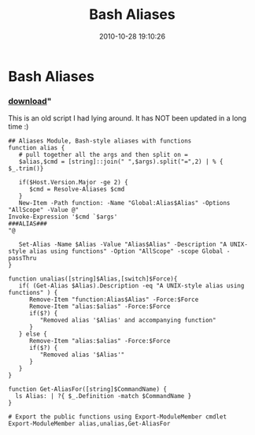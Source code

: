 ﻿---
pid:            2330
parent:         0
children:       
poster:         Joel Bennett
title:          Bash Aliases
date:           2010-10-28 19:10:26
format:         posh
---

# Bash Aliases

### [download](2330.ps1)"

This is an old script I had lying around. It has NOT been updated in a long time :)

```posh
## Aliases Module, Bash-style aliases with functions
function alias {
   # pull together all the args and then split on =
   $alias,$cmd = [string]::join(" ",$args).split("=",2) | % { $_.trim()}

   if($Host.Version.Major -ge 2) {
      $cmd = Resolve-Aliases $cmd
   }
   New-Item -Path function: -Name "Global:Alias$Alias" -Options "AllScope" -Value @"
Invoke-Expression '$cmd `$args'
###ALIAS###
"@

   Set-Alias -Name $Alias -Value "Alias$Alias" -Description "A UNIX-style alias using functions" -Option "AllScope" -scope Global -passThru
}

function unalias([string]$Alias,[switch]$Force){ 
   if( (Get-Alias $Alias).Description -eq "A UNIX-style alias using functions" ) {
      Remove-Item "function:Alias$Alias" -Force:$Force
      Remove-Item "alias:$alias" -Force:$Force
      if($?) {
         "Removed alias '$Alias' and accompanying function"
      }
   } else {
      Remove-Item "alias:$alias" -Force:$Force
      if($?) {
         "Removed alias '$Alias'"
      }
   }
}

function Get-AliasFor([string]$CommandName) {
  ls Alias: | ?{ $_.Definition -match $CommandName }
}

# Export the public functions using Export-ModuleMember cmdlet
Export-ModuleMember alias,unalias,Get-AliasFor
```
